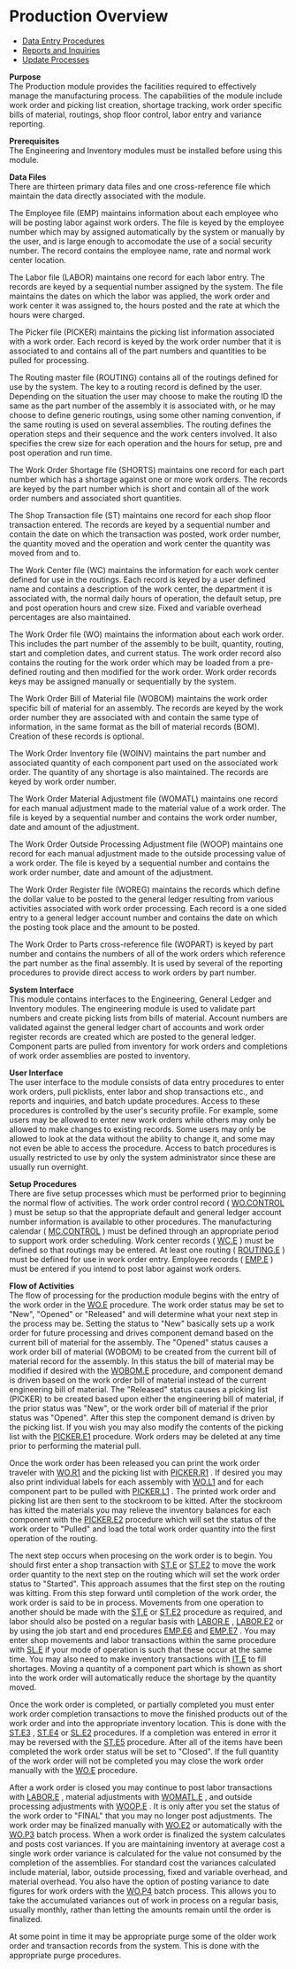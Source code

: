 # Production Overview

<PageHeader />

- [Data Entry Procedures](PRO-ENTRY/README.md)
- [Reports and Inquiries](PRO-REPORT/README.md)
- [Update Processes](PRO-PROCESS/README.md)

**Purpose**  
The Production module provides the facilities required to effectively manage
the manufacturing process. The capabilities of the module include work order
and picking list creation, shortage tracking, work order specific bills of
material, routings, shop floor control, labor entry and variance reporting.

**Prerequisites**  
The Engineering and Inventory modules must be installed before using this
module.

**Data Files**  
There are thirteen primary data files and one cross-reference file which
maintain the data directly associated with the module.  
  
The Employee file (EMP) maintains information about each employee who will be
posting labor against work orders. The file is keyed by the employee number
which may by assigned automatically by the system or manually by the user, and
is large enough to accomodate the use of a social security number. The record
contains the employee name, rate and normal work center location.  
  
The Labor file (LABOR) maintains one record for each labor entry. The records
are keyed by a sequential number assigned by the system. The file maintains
the dates on which the labor was applied, the work order and work center it
was assigned to, the hours posted and the rate at which the hours were
charged.  
  
The Picker file (PICKER) maintains the picking list information associated
with a work order. Each record is keyed by the work order number that it is
associated to and contains all of the part numbers and quantities to be pulled
for processing.  
  
The Routing master file (ROUTING) contains all of the routings defined for use
by the system. The key to a routing record is defined by the user. Depending
on the situation the user may choose to make the routing ID the same as the
part number of the assembly it is associated with, or he may choose to define
generic routings, using some other naming convention, if the same routing is
used on several assemblies. The routing defines the operation steps and their
sequence and the work centers involved. It also specifies the crew size for
each operation and the hours for setup, pre and post operation and run time.  
  
The Work Order Shortage file (SHORTS) maintains one record for each part
number which has a shortage against one or more work orders. The records are
keyed by the part number which is short and contain all of the work order
numbers and associated short quantities.  
  
The Shop Transaction file (ST) maintains one record for each shop floor
transaction entered. The records are keyed by a sequential number and contain
the date on which the transaction was posted, work order number, the quantity
moved and the operation and work center the quantity was moved from and to.  
  
The Work Center file (WC) maintains the information for each work center
defined for use in the routings. Each record is keyed by a user defined name
and contains a description of the work center, the department it is associated
with, the normal daily hours of operation, the default setup, pre and post
operation hours and crew size. Fixed and variable overhead percentages are
also maintained.  
  
The Work Order file (WO) maintains the information about each work order. This
includes the part number of the assembly to be built, quantity, routing, start
and completion dates, and current status. The work order record also contains
the routing for the work order which may be loaded from a pre-defined routing
and then modified for the work order. Work order records keys may be assigned
manually or sequentially by the system.  
  
The Work Order Bill of Material file (WOBOM) maintains the work order specific
bill of material for an assembly. The records are keyed by the work order
number they are associated with and contain the same type of information, in
the same format as the bill of material records (BOM). Creation of these
records is optional.  
  
The Work Order Inventory file (WOINV) maintains the part number and associated
quantity of each component part used on the associated work order. The
quantity of any shortage is also maintained. The records are keyed by work
order number.  
  
The Work Order Material Adjustment file (WOMATL) maintains one record for each
manual adjustment made to the material value of a work order. The file is
keyed by a sequential number and contains the work order number, date and
amount of the adjustment.  
  
The Work Order Outside Processing Adjustment file (WOOP) maintains one record
for each manual adjustment made to the outside processing value of a work
order. The file is keyed by a sequential number and contains the work order
number, date and amount of the adjustment.  
  
The Work Order Register file (WOREG) maintains the records which define the
dollar value to be posted to the general ledger resulting from various
activities associated with work order processing. Each record is a one sided
entry to a general ledger account number and contains the date on which the
posting took place and the amount to be posted.  
  
The Work Order to Parts cross-reference file (WOPART) is keyed by part number
and contains the numbers of all of the work orders which reference the part
number as the final assembly. It is used by several of the reporting
procedures to provide direct access to work orders by part number.

**System Interface**  
This module contains interfaces to the Engineering, General Ledger and
Inventory modules. The engineering module is used to validate part numbers and
create picking lists from bills of material. Account numbers are validated
against the general ledger chart of accounts and work order register records
are created which are posted to the general ledger. Component parts are pulled
from inventory for work orders and completions of work order assemblies are
posted to inventory.

**User Interface**  
The user interface to the module consists of data entry procedures to enter
work orders, pull picklists, enter labor and shop transactions etc., and
reports and inquiries, and batch update procedures. Access to these procedures
is controlled by the user's security profile. For example, some users may be
allowed to enter new work orders while others may only be allowed to make
changes to existing records. Some users may only be allowed to look at the
data without the ability to change it, and some may not even be able to access
the procedure. Access to batch procedures is usually restricted to use by only
the system administrator since these are usually run overnight.

**Setup Procedures**  
There are five setup processes which must be performed prior to beginning the normal flow of activities. The work order control record ( [WO.CONTROL](../../rover/AP-OVERVIEW/AP-ENTRY/AP-E/CHECKS-E/AP-CONTROL/GLCHART-E/GLCHART-E-1/GLCHART-R2/WO-CONTROL) ) must be setup so that the appropriate default and general ledger account number information is available to other procedures. The manufacturing calendar ( [MC.CONTROL](../../rover/AP-OVERVIEW/AP-ENTRY/AP-E/AP-E-2/INV-CONTROL/INV-CONTROL-1/CYCLE-P1/CYCLE-P1-1/INV-P1/MC-CONTROL) ) must be defined through an appropriate period to support work order scheduling. Work center records ( [WC.E](../../rover/AP-OVERVIEW/AP-ENTRY/AP-E/CHECKS-E/AP-CONTROL/GLCHART-E/GLCHART-E-1/GLCHART-R2/COST-CONTROL/WC-E) ) must be defined so that routings may be entered. At least one routing ( [ROUTING.E](../../rover/AP-OVERVIEW/AP-ENTRY/AP-E/AP-E-2/INV-CONTROL/INV-CONTROL-1/COST-P2/COST-P1/ROUTING-E) ) must be defined for use in work order entry. Employee records ( [EMP.E](../../rover/AP-OVERVIEW/AP-ENTRY/AP-E/CHECKS-E/AP-CONTROL/GLCHART-E/GLCHART-E-1/GLCHART-R2/COST-CONTROL/WC-E/WC-E-1/EMPTIME-E1/EMPTIME-E2/EMP-E) ) must be entered if you intend to post labor against work orders.

**Flow of Activities**  
The flow of processing for the production module begins with the entry of the work order in the [WO.E](../../rover/AP-OVERVIEW/AP-ENTRY/AP-E/CHECKS-E/AP-CONTROL/GLCHART-E/GLCHART-E-1/GLCHART-R2/WO-CONTROL/WO-E) procedure. The work order status may be set to "New", "Opened" or "Released" and will determine what your next step in the process may be. Setting the status to "New" basically sets up a work order for future processing and drives component demand based on the current bill of material for the assembly. The "Opened" status causes a work order bill of material (WOBOM) to be created from the current bill of material record for the assembly. In this status the bill of material may be modified if desired with the [WOBOM.E](../../rover/AP-OVERVIEW/AP-ENTRY/AP-E/CHECKS-E/AP-CONTROL/GLCHART-E/GLCHART-E-1/GLCHART-R2/WO-CONTROL/WO-E/WOBOM-E) procedure, and component demand is driven based on the work order bill of material instead of the current engineering bill of material. The "Released" status causes a picking list (PICKER) to be created based upon either the engineering bill of material, if the prior status was "New", or the work order bill of material if the prior status was "Opened". After this step the component demand is driven by the picking list. If you wish you may also modify the contents of the picking list with the [PICKER.E1](../../rover/AP-OVERVIEW/AP-ENTRY/AP-E/CHECKS-E/AP-CONTROL/GLCHART-E/GLCHART-E-1/GLCHART-R2/WO-CONTROL/WO-CONTROL-1/PICKER-E1) procedure. Work orders may be deleted at any time prior to performing the material pull.
  
Once the work order has been released you can print the work order traveler with [WO.R1](WO-R1/README.md) and the picking list with [PICKER.R1](PICKER-R1/README.md) . If desired you may also print individual labels for each assembly with [WO.L1](WO-L1/README.md) and for each component part to be pulled with [PICKER.L1](PICKER-L1/README.md) . The printed work order and picking list are then sent to the stockroom to be kitted. After the stockroom has kitted the materials you may relieve the inventory balances for each component with the [PICKER.E2](../../rover/AP-OVERVIEW/AP-ENTRY/AP-E/AP-E-1/CURRENCY-CONTROL/SO-E/SO-E-2/INV-Q/INV-Q-1/PICKER-E2) procedure which will set the status of the work order to "Pulled" and load the total work order quantity into the first operation of the routing.
  
The next step occurs when procesing on the work order is to begin. You should first enter a shop transaction with [ST.E](../../rover/AP-OVERVIEW/AP-ENTRY/AP-E/CHECKS-E/AP-CONTROL/GLCHART-E/GLCHART-E-1/GLCHART-R2/COST-CONTROL/WC-E/WC-E-1/EMPTIME-E1/EMPTIME-E2/EMPTIME-E/BAR-CONTROL/BAR-CONTROL-1/ST-E6/ST-E) or [ST.E2](ST-E2/README.md) to move the work order quantity to the next step on the routing which will set the work order status to "Started". This approach assumes that the first step on the routing was kitting. From this step forward until completion of the work order, the work order is said to be in process. Movements from one operation to another should be made with the [ST.E](../../rover/AP-OVERVIEW/AP-ENTRY/AP-E/CHECKS-E/AP-CONTROL/GLCHART-E/GLCHART-E-1/GLCHART-R2/COST-CONTROL/WC-E/WC-E-1/EMPTIME-E1/EMPTIME-E2/EMPTIME-E/BAR-CONTROL/BAR-CONTROL-1/ST-E6/ST-E) or [ST.E2](ST-E2/README.md) procedure as required, and labor should also be posted on a regular basis with [LABOR.E](LABOR-E/README.md) , [LABOR.E2](LABOR-E2/README.md) or by using the job start and end procedures [EMP.E6](EMP-E6.htm) and [EMP.E7](EMP-E7.htm) . You may enter shop movements and labor transactions within the same procedure with [SL.E](SL-E.htm) if your mode of operation is such that these occur at the same time. You may also need to make inventory transactions with [IT.E](../../rover/AP-OVERVIEW/AP-ENTRY/AP-E/CHECKS-E/AP-CONTROL/GLCHART-E/GLCHART-E-1/GLCHART-R2/WO-CONTROL/WO-E/IT-E) to fill shortages. Moving a quantity of a component part which is shown as short into the work order will automatically reduce the shortage by the quantity moved.
  
Once the work order is completed, or partially completed you must enter work order completion transactions to move the finished products out of the work order and into the appropriate inventory location. This is done with the [ST.E3](../../rover/AP-OVERVIEW/AP-ENTRY/AP-E/CHECKS-E/AP-CONTROL/GLCHART-E/GLCHART-E-1/GLCHART-R2/COST-CONTROL/WC-E/WC-E-1/EMPTIME-E1/EMPTIME-E2/EMPTIME-E/BAR-CONTROL/BAR-CONTROL-1/ST-E7/ST-E3) , [ST.E4](ST-E4/README.md) or [SL.E2](SL-E2.htm) procedures. If a completion was entered in error it may be reversed with the [ST.E5](ST-E5/README.md) procedure. After all of the items have been completed the work order status will be set to "Closed". If the full quantity of the work order will not be completed you may close the work order manually with the [WO.E](../../rover/AP-OVERVIEW/AP-ENTRY/AP-E/CHECKS-E/AP-CONTROL/GLCHART-E/GLCHART-E-1/GLCHART-R2/WO-CONTROL/WO-E) procedure.
  
After a work order is closed you may continue to post labor transactions with [LABOR.E](LABOR-E/README.md) , material adjustments with [WOMATL.E](../../rover/AP-OVERVIEW/AP-ENTRY/AP-E/CHECKS-E/AP-CONTROL/GLCHART-E/GLCHART-E-1/GLCHART-R2/WO-CONTROL/WO-CONTROL-2/WOMATL-E) , and outside processing adjustments with [WOOP.E](../../rover/AP-OVERVIEW/AP-ENTRY/AP-E/CHECKS-E/AP-CONTROL/GLCHART-E/GLCHART-E-1/GLCHART-R2/WO-CONTROL/WO-CONTROL-2/WOOP-E) . It is only after you set the status of the work order to "FINAL" that you may no longer post adjustments. The work order may be finalized manually with [WO.E2](WO-E2/README.md) or automatically with the [WO.P3](WO-P3/README.md) batch process. When a work order is finalized the system calculates and posts cost variances. If you are maintaining inventory at average cost a single work order variance is calculated for the value not consumed by the completion of the assemblies. For standard cost the variances calculated include material, labor, outside processing, fixed and variable overhead, and material overhead. You also have the option of posting variance to date figures for work orders with the [WO.P4](WO-P4/README.md) batch process. This allows you to take the accumulated variances out of work in process on a regular basis, usually monthly, rather than letting the amounts remain until the order is finalized.
  
At some point in time it may be appropriate purge some of the older work order
and transaction records from the system. This is done with the appropriate
purge procedures.

<badge text= "Version 8.10.57" vertical="middle" />

<PageFooter />
